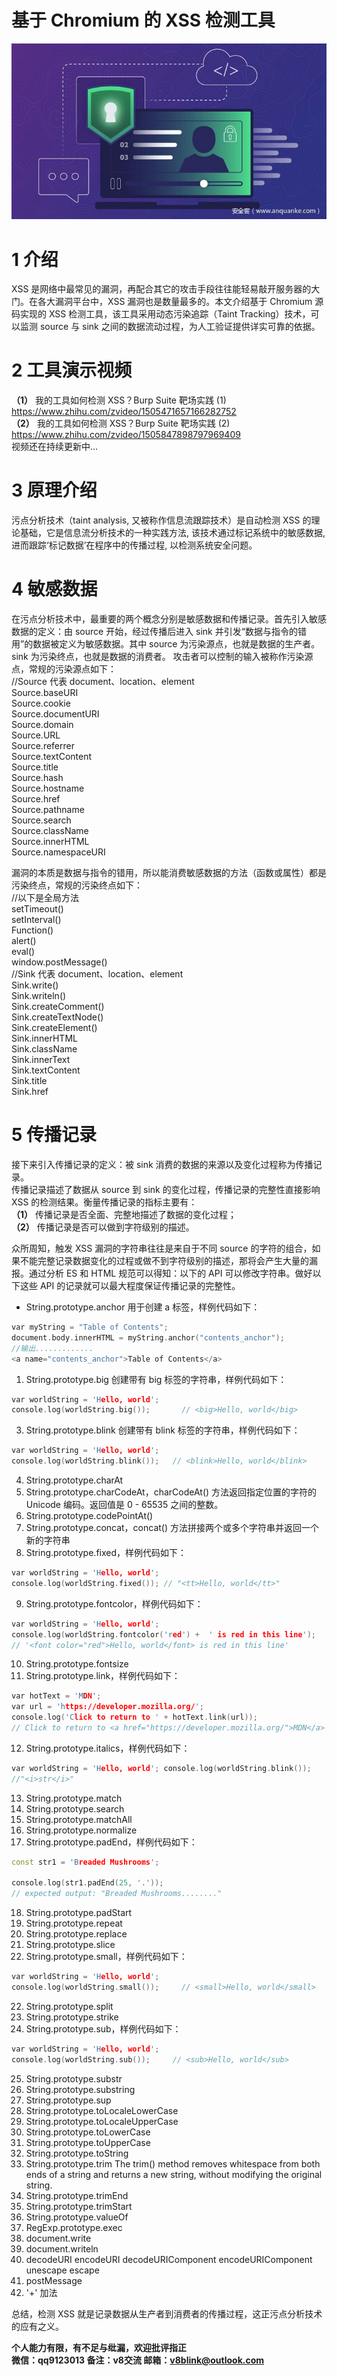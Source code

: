 # 基于 Chromium 的 XSS 检测工具   
![avatar](cover.jpg)     
# 1 介绍  
XSS 是网络中最常见的漏洞，再配合其它的攻击手段往往能轻易敲开服务器的大门。在各大漏洞平台中，XSS 漏洞也是数量最多的。本文介绍基于 Chromium 源码实现的 XSS 检测工具，该工具采用动态污染追踪（Taint Tracking）技术，可以监测 source 与 sink 之间的数据流动过程，为人工验证提供详实可靠的依据。  
# 2 工具演示视频   
**（1）** 我的工具如何检测 XSS？Burp Suite 靶场实践 (1) https://www.zhihu.com/zvideo/1505471657166282752   
**（2）** 我的工具如何检测 XSS？Burp Suite 靶场实践 (2) https://www.zhihu.com/zvideo/1505847898797969409      
视频还在持续更新中...    

# 3 原理介绍  
污点分析技术（taint analysis, 又被称作信息流跟踪技术）是自动检测 XSS 的理论基础，它是信息流分析技术的一种实践方法, 该技术通过标记系统中的敏感数据, 进而跟踪‘标记数据’在程序中的传播过程, 以检测系统安全问题。
# 4 敏感数据 
在污点分析技术中，最重要的两个概念分别是敏感数据和传播记录。首先引入敏感数据的定义：由 source 开始，经过传播后进入 sink 并引发“数据与指令的错用”的数据被定义为敏感数据。其中 source 为污染源点，也就是数据的生产者。sink 为污染终点，也就是数据的消费者。
攻击者可以控制的输入被称作污染源点，常规的污染源点如下：  
//Source 代表 document、location、element  
Source.baseURI  
Source.cookie   
Source.documentURI  
Source.domain  
Source.URL  
Source.referrer   
Source.textContent   
Source.title  
Source.hash   
Source.hostname  
Source.href  
Source.pathname  
Source.search   
Source.className   
Source.innerHTML   
Source.namespaceURI       

漏洞的本质是数据与指令的错用，所以能消费敏感数据的方法（函数或属性）都是污染终点，常规的污染终点如下：   
//以下是全局方法  
setTimeout()  
setInterval()  
Function()  
alert()  
eval()   
window.postMessage()   
//Sink 代表 document、location、element  
Sink.write()  
Sink.writeln()  
Sink.createComment()  
Sink.createTextNode()  
Sink.createElement()  
Sink.innerHTML  
Sink.className  
Sink.innerText  
Sink.textContent  
Sink.title  
Sink.href  
 
# 5 传播记录  
接下来引入传播记录的定义：被 sink 消费的数据的来源以及变化过程称为传播记录。  
传播记录描述了数据从 source 到 sink 的变化过程，传播记录的完整性直接影响 XSS 的检测结果。衡量传播记录的指标主要有：  
**（1）** 传播记录是否全面、完整地描述了数据的变化过程；  
**（2）** 传播记录是否可以做到字符级别的描述。 

众所周知，触发 XSS 漏洞的字符串往往是来自于不同 source 的字符的组合，如果不能完整记录数据变化的过程或做不到字符级别的描述，那将会产生大量的漏报。通过分析 ES 和 HTML 规范可以得知：以下的 API 可以修改字符串。做好以下这些 API 的记录就可以最大程度保证传播记录的完整性。
* String.prototype.anchor 用于创建 a 标签，样例代码如下：  
```c++
var myString = "Table of Contents";
document.body.innerHTML = myString.anchor("contents_anchor");
//输出.............
<a name="contents_anchor">Table of Contents</a>
```  
1. String.prototype.big 创建带有 big 标签的字符串，样例代码如下：  
```c++
var worldString = 'Hello, world';
console.log(worldString.big());       // <big>Hello, world</big>
```  
3. String.prototype.blink 创建带有 blink 标签的字符串，样例代码如下：  
```c++
var worldString = 'Hello, world';
console.log(worldString.blink());   // <blink>Hello, world</blink>
```
4. String.prototype.charAt  
5. String.prototype.charCodeAt，charCodeAt() 方法返回指定位置的字符的 Unicode 编码。返回值是 0 - 65535 之间的整数。  
6. String.prototype.codePointAt()   
7. String.prototype.concat，concat() 方法拼接两个或多个字符串并返回一个新的字符串  
8. String.prototype.fixed，样例代码如下：
```c++
var worldString = 'Hello, world';
console.log(worldString.fixed()); // "<tt>Hello, world</tt>"
```
9. String.prototype.fontcolor，样例代码如下：  
```c++
var worldString = 'Hello, world';
console.log(worldString.fontcolor('red') +  ' is red in this line');
// '<font color="red">Hello, world</font> is red in this line'
``` 
10. String.prototype.fontsize  
11. String.prototype.link，样例代码如下：
```c++
var hotText = 'MDN';
var url = 'https://developer.mozilla.org/';
console.log('Click to return to ' + hotText.link(url));
// Click to return to <a href="https://developer.mozilla.org/">MDN</a>
```  
12. String.prototype.italics，样例代码如下：
```c++
var worldString = 'Hello, world'; console.log(worldString.blink());
//"<i>str</i>"
```
13. String.prototype.match 
14. String.prototype.search  
15. String.prototype.matchAll  
16. String.prototype.normalize
17. String.prototype.padEnd，样例代码如下：
```c++
const str1 = 'Breaded Mushrooms';

console.log(str1.padEnd(25, '.'));
// expected output: "Breaded Mushrooms........"
```  
18. String.prototype.padStart   
19. String.prototype.repeat   
20. String.prototype.replace  
21. String.prototype.slice  
22. String.prototype.small，样例代码如下：  
```c++
var worldString = 'Hello, world';
console.log(worldString.small());     // <small>Hello, world</small>
```
22. String.prototype.split
23. String.prototype.strike  
24. String.prototype.sub，样例代码如下：  
```c++
var worldString = 'Hello, world';
console.log(worldString.sub());     // <sub>Hello, world</sub>
```
25. String.prototype.substr
26. String.prototype.substring
27. String.prototype.sup 
28. String.prototype.toLocaleLowerCase
29. String.prototype.toLocaleUpperCase
30. String.prototype.toLowerCase
31. String.prototype.toUpperCase
32. String.prototype.toString
33. String.prototype.trim  The trim() method removes whitespace from both ends of a string and returns a new string, without modifying the original string.  
34. String.prototype.trimEnd  
35. String.prototype.trimStart  
36. String.prototype.valueOf
37. RegExp.prototype.exec
38. document.write  
39. document.writeln
40. decodeURI  encodeURI  decodeURIComponent  encodeURIComponent  unescape  escape  
41. postMessage
42. '+' 加法    


总结，检测 XSS 就是记录数据从生产者到消费者的传播过程，这正污点分析技术的应有之义。  

**个人能力有限，有不足与纰漏，欢迎批评指正**  
**微信：qq9123013  备注：v8交流    邮箱：v8blink@outlook.com**
